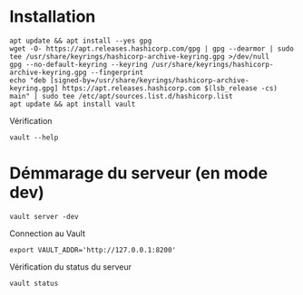# Installation

```
apt update && apt install --yes gpg
wget -O- https://apt.releases.hashicorp.com/gpg | gpg --dearmor | sudo tee /usr/share/keyrings/hashicorp-archive-keyring.gpg >/dev/null
gpg --no-default-keyring --keyring /usr/share/keyrings/hashicorp-archive-keyring.gpg --fingerprint
echo "deb [signed-by=/usr/share/keyrings/hashicorp-archive-keyring.gpg] https://apt.releases.hashicorp.com $(lsb_release -cs) main" | sudo tee /etc/apt/sources.list.d/hashicorp.list
apt update && apt install vault
```

Vérification

```
vault --help
```

# Démmarage du serveur (en mode dev)

```
vault server -dev
```

Connection au Vault

```
export VAULT_ADDR='http://127.0.0.1:8200'
```

Vérification du status du serveur

```
vault status
```
